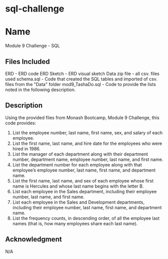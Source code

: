# sql-challenge

# Name

Module 9 Challenge - SQL 

## Files Included
ERD - ERD code
ERD Sketch - ERD visual sketch
Data zip file - all csv. files used
schema.sql - Code that created the SQL tables and imported of csv. files from the "Data" folder
mod9_TashaDo.sql - Code to provide the lists noted in the following description.

## Description

Using the provided files from Monash Bootcamp, Module 9 Challenge, this code provides:
1. List the employee number, last name, first name, sex, and salary of each employee.
2. List the first name, last name, and hire date for the employees who were hired in 1986.
3. List the manager of each department along with their department number, department name, employee number, last name, and first name.
4. List the department number for each employee along with that employee’s employee number, last name, first name, and department name.
5. List the first name, last name, and sex of each employee whose first name is Hercules and whose last name begins with the letter B.
6. List each employee in the Sales department, including their employee number, last name, and first name.
7. List each employee in the Sales and Development departments, including their employee number, last name, first name, and department name.
8. List the frequency counts, in descending order, of all the employee last names (that is, how many employees share each last name).

## Acknowledgment
N/A
